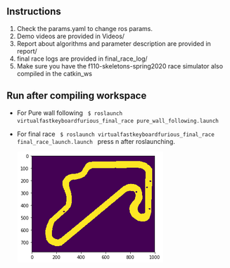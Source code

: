 ## Instructions

1. Check the params.yaml to change ros params.
2. Demo videos are provided in Videos/
3. Report about algorithms and parameter description are provided in report/
4. final race logs are provided in final_race_log/
4. Make sure you have the f110-skeletons-spring2020 race simulator also compiled in the catkin_ws


## Run after compiling workspace
* For Pure wall following
``  $ roslaunch virtualfastkeyboardfurious_final_race pure_wall_following.launch 
``

* For final race 
``  $ roslaunch virtualfastkeyboardfurious_final_race final_race_launch.launch 
``
  press n after roslaunching.


  ![alt text](./images/mapPlanner.png)
